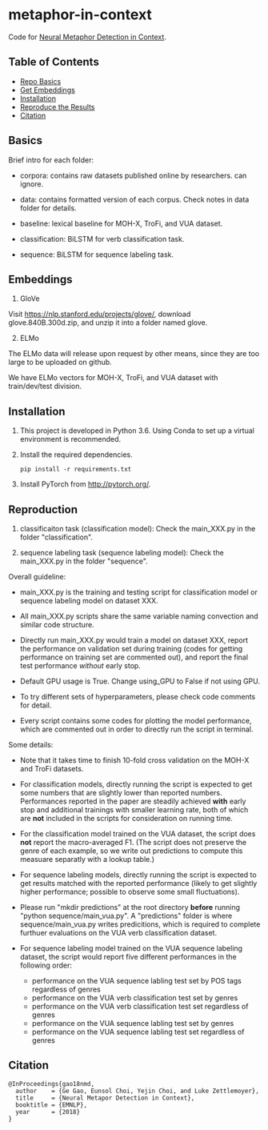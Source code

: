 # metaphor-in-context
Code for [Neural Metaphor Detection in Context](https://arxiv.org/pdf/1808.09653.pdf).

## Table of Contents
- [Repo Basics](#Basics)
- [Get Embeddings](#Embeddings)
- [Installation](#Installation)
- [Reproduce the Results](#Reproduction)
- [Citation](#Citation)

## Basics
Brief intro for each folder:

- corpora: contains raw datasets published online by researchers. can ignore.

- data: contains formatted version of each corpus. Check notes in data folder for details.

- baseline: lexical baseline for MOH-X, TroFi, and VUA dataset.

- classification: BiLSTM for verb classification task.

- sequence: BiLSTM for sequence labeling task.

## Embeddings
1. GloVe

Visit https://nlp.stanford.edu/projects/glove/, download glove.840B.300d.zip, and unzip it into a folder named glove.

2. ELMo

The ELMo data will release upon request by other means, since they are too large to be uploaded on github.

We have ELMo vectors for MOH-X, TroFi, and VUA dataset with train/dev/test division. 

## Installation
1. This project is developed in Python 3.6. Using Conda to set up a virtual environment is recommended.

2. Install the required dependencies. 
    ```
    pip install -r requirements.txt
    ```
    
3. Install PyTorch from http://pytorch.org/.


## Reproduction

1. classificaiton task (classification model): Check the main_XXX.py in the folder "classification".

2. sequence labeling task (sequence labeling model): Check the main_XXX.py in the folder "sequence".

Overall guideline:

- main_XXX.py is the training and testing script for classification model or sequence labeling model on dataset XXX. 

- All main_XXX.py scripts share the same variable naming convection and similar code structure.

- Directly run main_XXX.py would train a model on dataset XXX, report the performance on validation set during training (codes for getting performance on training set are commented out),  and report the final test performance *without* early stop. 

- Default GPU usage is True. Change using_GPU to False if not using GPU.

- To try different sets of hyperparameters, please check code comments for detail.

- Every script contains some codes for plotting the model performance, which are commented out in order to directly run the script in terminal.

Some details:

- Note that it takes time to finish 10-fold cross validation on the MOH-X and TroFi datasets.

- For classification models,  directly running the script is expected to get some numbers that are slightly lower than reported numbers. Performances reported in the paper are steadily achieved **with** early stop and additional trainings with smaller learning rate, both of which are **not** included in the scripts for consideration on running time.

- For the classification model trained on the VUA dataset, the script does **not** report the macro-averaged F1. (The script does not preserve the genre of each example, so we write out predictions to compute this measuare separatly with a lookup table.)

- For sequence labeling models, directly running the script is expected to get results matched with the reported performance (likely to get slightly higher performance; possible to observe some small fluctuations).

- Please run "mkdir predictions" at the root directory **before** running "python sequence/main_vua.py". A "predictions" folder is where sequence/main_vua.py writes predicitions, which is required to complete furthuer evaluations on the VUA verb classification dataset.

- For sequence labeling model trained on the VUA sequence labeling dataset, the script would report five different performances in the following order:
    - performance on the VUA sequence labling test set by POS tags regardless of genres
    - performance on the VUA verb classification test set by genres
    - performance on the VUA verb classification test set regardless of genres
    - performance on the VUA sequence labling test set by genres
    - performance on the VUA sequence labling test set regardless of genres



## Citation
```
@InProceedings{gao18nmd,
  author    = {Ge Gao, Eunsol Choi, Yejin Choi, and Luke Zettlemoyer},
  title     = {Neural Metapor Detection in Context},
  booktitle = {EMNLP},
  year      = {2018}
}
```
